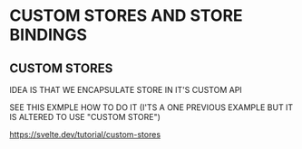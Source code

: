 # CUSTOM STORES AND STORE BINDINGS

## CUSTOM STORES

IDEA IS THAT WE ENCAPSULATE STORE IN IT'S CUSTOM API

SEE THIS EXMPLE HOW TO DO IT (I'TS A ONE PREVIOUS EXAMPLE BUT IT IS ALTERED TO USE "CUSTOM STORE")

<https://svelte.dev/tutorial/custom-stores>

